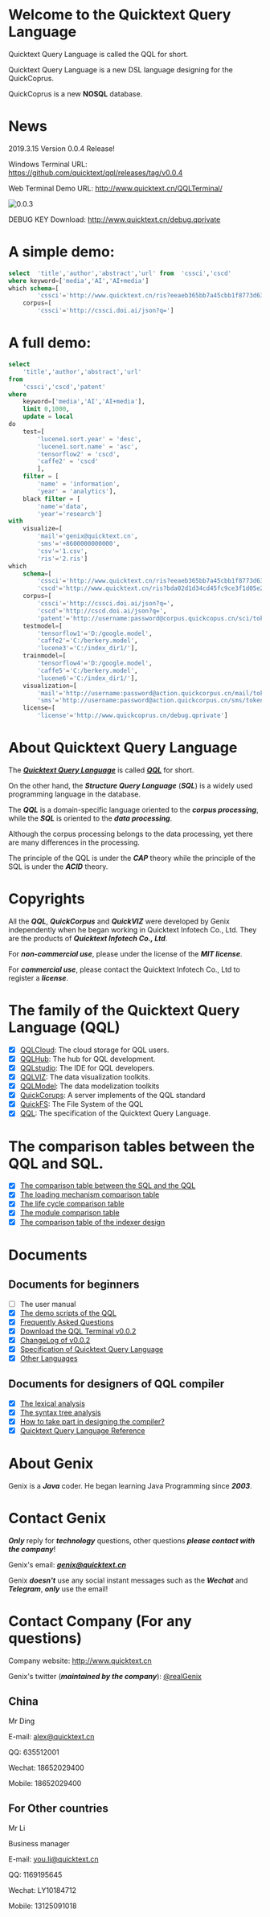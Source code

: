 # Welcome to the Quicktext Query Language

Quicktext Query Language is called the QQL for short.

Quicktext Query Language is a new DSL language designing for the QuickCoprus.

QuickCoprus is a new **NOSQL** database.

# News
2019.3.15    Version 0.0.4 Release! 

Windows Terminal URL: <https://github.com/quicktext/qql/releases/tag/v0.0.4>

Web Terminal Demo URL: <http://www.quicktext.cn/QQLTerminal/>

![0.0.3](images/0.0.3.png)

DEBUG KEY Download: <http://www.quicktext.cn/debug.qprivate>

# A simple demo:

```SQL
select 	'title','author','abstract','url' from	'cssci','cscd'
where keyword=['media','AI','AI+media']
which schema=[
		'cssci'='http://www.quicktext.cn/ris?eeaeb365bb7a45cbb1f8773d63ead0fc'], 
	corpus=[
		'cssci'='http://cssci.doi.ai/json?q=']
```


# A full demo:

```SQL
select 
	'title','author','abstract','url'
from
	'cssci','cscd','patent'
where 
	keyword=['media','AI','AI+media'],
	limit 0,1000,
	update = local 
do 
	test=[
		'lucene1.sort.year' = 'desc',
		'lucene1.sort.name' = 'asc',
		'tensorflow2' = 'cscd',
		'caffe2' = 'cscd'
		],
	filter = [
		'name' = 'information',
		'year' = 'analytics'],
	black filter = [
		'name'='data',
		'year'='research']
with	
	visualize=[
		'mail'='genix@quicktext.cn',
		'sms'='+8600000000000',
		'csv'='1.csv',
		'ris'='2.ris']
which 
	schema=[
		'cssci'='http://www.quicktext.cn/ris?eeaeb365bb7a45cbb1f8773d63ead0fc',
		'cscd'='http://www.quicktext.cn/ris?bda02d1d34cd45fc9ce3f1d05e2dde57'], 
	corpus=[
		'cssci'='http://cssci.doi.ai/json?q=',
		'cscd'='http://cscd.doi.ai/json?q=',
		'patent'='http://username:password@corpus.quickcopus.cn/sci/token3'],
	testmodel=[
		'tensorflow1'='D:/google.model',
		'caffe2'='C:/berkery.model',
		'lucene3'='C:/index_dir1/'],
	trainmodel=[
		'tensorflow4'='D:/google.model',
		'caffe5'='C:/berkery.model',
		'lucene6'='C:/index_dir1/'],
	visualization=[
		'mail'='http://username:password@action.quickcorpus.cn/mail/token4',
		'sms'='http://username:password@action.quickcorpus.cn/sms/token5'],
	license=[
		'license'='http://www.quickcoprus.cn/debug.qprivate']

```

# About Quicktext Query Language

The [***Quicktext Query Language***](http://www.quicktext.org) is called [***QQL***](http://www.quicktext.org) for short. 

On the other hand, the ***Structure Query Language*** (***SQL***) is a widely used programming language in the database.

The ***QQL*** is a domain-specific language oriented to the ***corpus processing***, while the ***SQL*** is oriented to the ***data processing***.

Although the corpus processing belongs to the data processing, yet there are many differences in the processing.

The principle of the QQL is under the ***CAP*** theory while the principle of the SQL is under the ***ACID*** theory.

# Copyrights

All the ***QQL***, ***QuickCorpus*** and ***QuickVIZ*** were developed by Genix independently when he began working in Quicktext Infotech Co., Ltd. They are the products of ***Quicktext Infotech Co., Ltd***.

For ***non-commercial use***, please under the license of the ***MIT license***.

For ***commercial use***, please contact the Quicktext Infotech Co., Ltd to register a ***license***.

# The family of the Quicktext Query Language (QQL)
- [x] [QQLCloud](http://www.qqlclod.com/): The cloud storage for QQL users.
- [x] [QQLHub](http://www.qqlhub.com/): The hub for QQL development.
- [x] [QQLstudio](http://www.qqlstudio.com/): The IDE for QQL developers.
- [x] [QQLVIZ](http://www.qqlviz.com): The data visualization toolkits.
- [x] [QQLModel](http://www.qqlmodel.com): The data modelization toolkits
- [x] [QuickCorups](http://www.quickcorpus.org/): A server implements of the QQL standard
- [x] [QuickFS](http://www.quickfs.org/): The File System of the QQL
- [x] [QQL](http://www.quicktext.org/): The specification of the Quicktext Query Language.

# The comparison tables between the QQL and SQL.
- [x] [The comparison table between the SQL and the QQL](book/comparisons.md)
- [x] [The loading mechanism comparison table](book/tutorials.md)
- [x] [The life cycle comparison table](book/lifecycle.md)
- [x] [The module comparison table](book/modules.md)
- [x] [The comparison table of the indexer design](book/indexer.md)

# Documents
## Documents for beginners
- [ ] The user manual
- [x] [The demo scripts of the QQL](book/qql.demo.md)
- [x] [Frequently Asked Questions](faq.md)
- [x] [Download the QQL Terminal v0.0.2](https://github.com/quicktext/qql/releases)
- [x] [ChangeLog of v0.0.2](changelog.md)
- [x] [Specification of Quicktext Query Language](specification.md)
- [x] [Other Languages](otherlanguage.md)

## Documents for designers of QQL compiler
- [x] [The lexical analysis](book/qql.lexer.md)
- [x] [The syntax tree analysis](book/qql.parser.md)
- [x] [How to take part in designing the compiler?](how.md)
- [x] [Quicktext Query Language Reference](references.md)

# About Genix

Genix is a ***Java*** coder. He began learning Java Programming since ***2003***. 
# Contact Genix

***Only*** reply for ***technology*** questions, other questions ***please contact with the company***!
 
Genix's email: ***genix@quicktext.cn***

Genix ***doesn't*** use any social instant messages such as the ***Wechat*** and ***Telegram***, ***only*** use the email!

# Contact Company (For any questions)

Company website: <http://www.quicktext.cn>

Genix's twitter (***maintained by the company***): [@realGenix](https://twitter.com/realGenix)

## **China**

Mr Ding 

E-mail: alex@quicktext.cn

QQ: 635512001

Wechat: 18652029400

Mobile: 18652029400

## **For Other countries**

Mr Li 

Business manager 

E-mail: you.li@quicktext.cn

QQ: 1169195645

Wechat: LY10184712

Mobile: 13125091018

